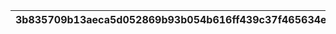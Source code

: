 |3b835709b13aeca5d052869b93b054b616ff439c37f465634e7ef1318222ec31|ebe52af348c20410f65fac7a47072141ab26c1130cd99b523d6d10e15a8b94f9|9d0decc08c426ce1c77dcf66fd18878a2fb5d8385e9e94a26e234ce1fd504744|845717cf4369b3930409965961b5faecf8cda360fe7a17a3c4e758ec4db23768|2411305b6824bb448544b6d398b5136bfb4438ec918d0601eeb30cecae51639d|5dcec25595712a9c3efd71354147e151df44f3da9c7332d278806dbe3232bb68|a6fef320d352e685e8113c2bdae00d844a55761e2e3fce50f1d4f8894f2a6fb8|
| --- | --- | --- | --- | --- | --- | --- |